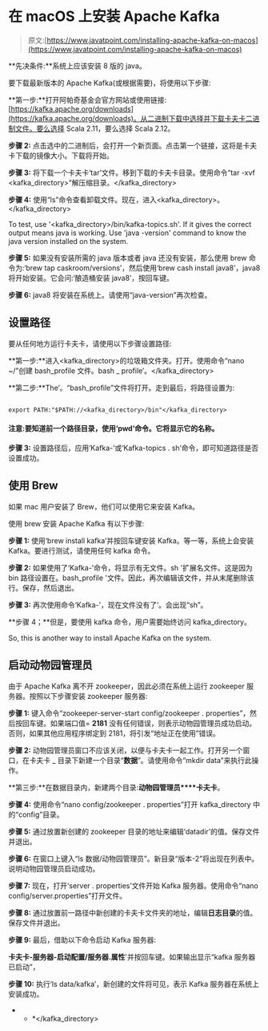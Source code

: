 # 在 macOS 上安装 Apache Kafka

> 原文:[https://www.javatpoint.com/installing-apache-kafka-on-macos](https://www.javatpoint.com/installing-apache-kafka-on-macos)

**先决条件:**系统上应该安装 8 版的 java。

要下载最新版本的 Apache Kafka(或根据需要)，将使用以下步骤:

**第一步:**打开阿帕奇基金会官方网站或使用链接:[https://kafka.apache.org/downloads](https://kafka.apache.org/downloads)。从二进制下载中选择并下载卡夫卡二进制文件。要么选择 Scala 2.11，要么选择 Scala 2.12。

**步骤 2:** 点击选中的二进制后，会打开一个新页面。点击第一个链接，这将是卡夫卡下载的镜像大小。下载将开始。

**步骤 3:** 将下载一个卡夫卡‘tar’文件。移到下载的卡夫卡目录。使用命令“tar -xvf <kafka_directory>”解压缩目录。</kafka_directory>

**步骤 4:** 使用“ls”命令查看卸载文件。现在，进入<kafka_directory>。</kafka_directory>

To test, use '<kafka_directory>/bin/kafka-topics.sh'. If it gives the correct output means java is working. Use 'java -version' command to know the java version installed on the system.

**步骤 5:** 如果没有安装所需的 java 版本或者 java 还没有安装，那么使用 brew 命令为:‘brew tap caskroom/versions’，然后使用‘brew cash install java8’，java8 将开始安装。它会问:‘酿造桶安装 java8’，按回车键。

**步骤 6:** java8 将安装在系统上。请使用“java-version”再次检查。

## 设置路径

要从任何地方运行卡夫卡，请使用以下步骤设置路径:

**第一步:**进入<kafka_directory>的垃圾箱文件夹。打开。使用命令“nano ~/”创建 bash_profile 文件。bash _ profile’。</kafka_directory>

**第二步:**The’。“bash_profile”文件将打开。走到最后，将路径设置为:

```

export PATH:"$PATH://<kafka_directory>/bin"</kafka_directory> 
```

#### 注意:要知道前一个路径目录，使用‘pwd’命令。它将显示它的名称。

**步骤 3:** 设置路径后，应用‘Kafka-’或‘Kafka-topics . sh’命令，即可知道路径是否设置成功。

## 使用 Brew

如果 mac 用户安装了 Brew，他们可以使用它来安装 Kafka。

使用 brew 安装 Apache Kafka 有以下步骤:

**步骤 1:** 使用‘brew install kafka’并按回车键安装 Kafka。等一等，系统上会安装 Kafka。要进行测试，请使用任何 kafka 命令。

**步骤 2:** 如果使用了‘Kafka-’命令，将显示有无文件。sh '扩展名文件。这是因为 bin 路径设置在。bash_profile '文件。因此，再次编辑该文件，并从末尾删除该行。保存，然后退出。

**步骤 3:** 再次使用命令‘Kafka-’，现在文件没有了’。会出现“sh”。

**步骤 4；**但是，要使用 kafka 命令，用户需要始终访问 kafka_directory。

So, this is another way to install Apache Kafka on the system.

## 启动动物园管理员

由于 Apache Kafka 离不开 zookeeper，因此必须在系统上运行 zookeeper 服务器。按照以下步骤安装 zookeeper 服务器:

**步骤 1:** 键入命令“zookeeper-server-start config/zookeeper . properties”，然后按回车键。如果端口值= **2181** 没有任何错误，则表示动物园管理员成功启动。否则，如果其他应用程序绑定到 2181，将引发“地址正在使用”错误。

**步骤 2:** 动物园管理员窗口不应该关闭，以便与卡夫卡一起工作。打开另一个窗口，在卡夫卡 _ 目录下新建一个目录“**数据**”。请使用命令“mkdir data”来执行此操作。

**第三步:**在数据目录内，新建两个目录:**动物园管理员****卡夫卡**。

**步骤 4:** 使用命令“nano config/zookeeper . properties”打开 kafka_directory 中的“config”目录。

**步骤 5:** 通过放置新创建的 zookeeper 目录的地址来编辑‘datadir’的值。保存文件并退出。

**步骤 6:** 在窗口上键入“ls 数据/动物园管理员”。新目录“版本-2”将出现在列表中。说明动物园管理员启动成功。

**步骤 7:** 现在，打开‘server . properties’文件开始 Kafka 服务器。使用命令“nano config/server.properties”打开文件。

**步骤 8:** 通过放置前一路径中新创建的卡夫卡文件夹的地址，编辑**日志目录**的值。保存文件并退出。

**步骤 9:** 最后，借助以下命令启动 Kafka 服务器:

**卡夫卡-服务器-启动配置/服务器.属性**'并按回车键。如果输出显示“kafka 服务器已启动”，

**步骤 10:** 执行‘ls data/kafka’，新创建的文件将可见，表示 Kafka 服务器在系统上安装成功。

* * *</kafka_directory>
